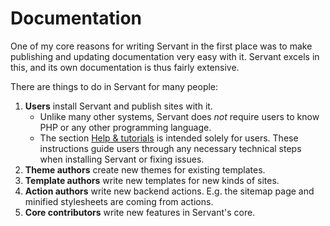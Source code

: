 
# Documentation

One of my core reasons for writing Servant in the first place was to make publishing and updating documentation very easy with it. Servant excels in this, and its own documentation is thus fairly extensive.

There are things to do in Servant for many people:

1. **Users** install Servant and publish sites with it.
	- Unlike many other systems, Servant does *not* require users to know PHP or any other programming language.
	- The section [Help & tutorials](/help-and-tutorials) is intended solely for users. These instructions guide users through any necessary technical steps when installing Servant or fixing issues.
2. **Theme authors** create new themes for existing templates.
3. **Template authors** write new templates for new kinds of sites.
4. **Action authors** write new backend actions. E.g. the sitemap page and minified stylesheets are coming from actions.
5. **Core contributors** write new features in Servant's core.

